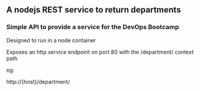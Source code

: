 ## A nodejs REST service to return departments
### Simple API to provide a service for the DevOps Bootcamp

Designed to run in a node container

Exposes an http service endpoint on port 80 with the /department/ context path

eg:

http://{host}/department/

